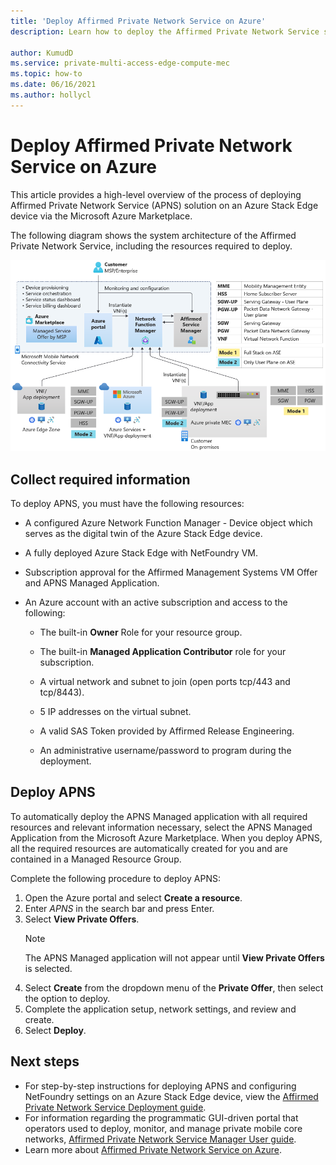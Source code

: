 ```yaml
---
title: 'Deploy Affirmed Private Network Service on Azure'
description: Learn how to deploy the Affirmed Private Network Service solution on Azure

author: KumudD
ms.service: private-multi-access-edge-compute-mec
ms.topic: how-to    
ms.date: 06/16/2021
ms.author: hollycl
---
```

# Deploy Affirmed Private Network Service on Azure

This article provides a high-level overview of the process of deploying Affirmed Private Network Service (APNS) solution on an Azure Stack Edge device via the Microsoft Azure Marketplace.

The following diagram shows the system architecture of the Affirmed Private Network Service, including the resources required to deploy.

![Affirmed Private Network Service deployment](media/deploy-affirmed-private-network-service/deploy-affirmed-private-network-service.png)

## Collect required information

To deploy APNS, you must have the following resources:

- A configured Azure Network Function Manager - Device object which serves as the digital twin of the Azure Stack Edge device. 

- A fully deployed Azure Stack Edge with NetFoundry VM. 

- Subscription approval for the Affirmed Management Systems VM Offer and APNS Managed Application. 

- An Azure account with an active subscription and access to the following:  

    - The built-in **Owner** Role for your resource group. 

    - The built-in **Managed Application Contributor** role for your subscription. 

    - A virtual network and subnet to join (open ports tcp/443 and tcp/8443). 

    - 5 IP addresses on the virtual subnet. 

    - A valid SAS Token provided by Affirmed Release Engineering.  

    - An administrative username/password to program during the deployment. 
    
## Deploy APNS

To automatically deploy the APNS Managed application with all required resources and relevant information necessary, select the APNS Managed Application from the Microsoft Azure Marketplace. When you deploy APNS, all the required resources are automatically created for you and are contained in a Managed Resource Group.

Complete the following procedure to deploy APNS:
1.	Open the Azure portal and select **Create a resource**.
2.	Enter *APNS* in the search bar and press Enter.
3.	Select **View Private Offers**. 
    > [!NOTE]
    > The APNS Managed application will not appear until **View Private Offers** is selected.
4.	Select **Create** from the dropdown menu of the **Private Offer**, then select the option to deploy.
5.	Complete the application setup, network settings, and review and create.
6.	Select **Deploy**.

## Next steps

- For step-by-step instructions for deploying APNS and configuring NetFoundry settings on an Azure Stack Edge device, view the [Affirmed Private Network Service Deployment guide](https://go.microsoft.com/fwlink/?linkid=2165732).
- For information regarding the programmatic GUI-driven portal that operators used to deploy, monitor, and manage private mobile core networks, [Affirmed Private Network Service Manager User guide](https://go.microsoft.com/fwlink/?linkid=2165932).
- Learn more about [Affirmed Private Network Service on Azure](affirmed-private-network-service-overview.md).
